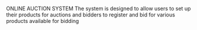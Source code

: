 ONLINE AUCTION SYSTEM
The system is designed to allow users to set up their products for auctions and bidders to register and bid for various products available for bidding

